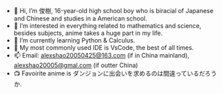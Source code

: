 - 👋 Hi, I’m 俊樹, 16-year-old high school boy who is biracial of Japanese and Chinese and studies in a American school.
- 👀 I’m interested in everything related to mathematics and science, besides subjects, anime takes a huge part in my life.
- 🌱 I’m currently learning Python & Calculus.
- 💞️ My most commonly used IDE is VsCode, the best of all times.
- 📫 Email: alexshao20050425@163.com (if in China mainland), alexshao20005@gmal.com (if outter China)
- 📺 Favoirite anime is ダンジョンに出会いを求めるのは間違っているだろうか.
